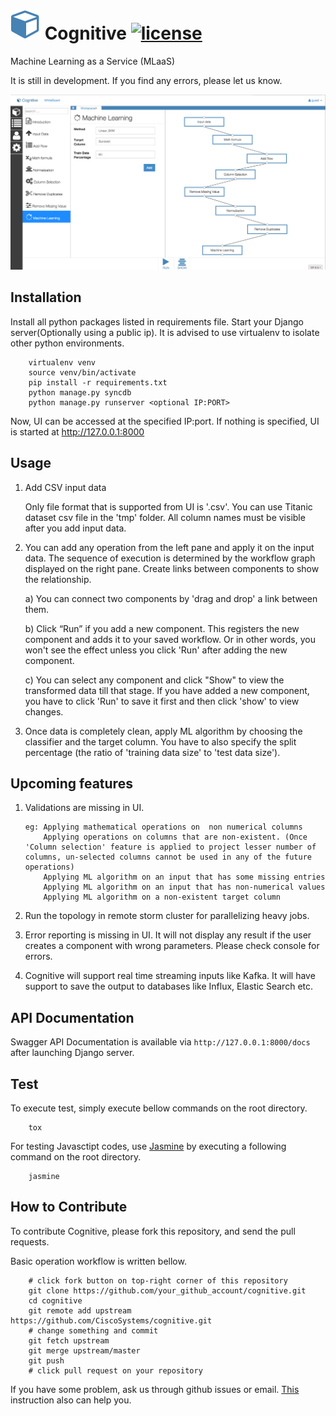 ![Alt tag](/doc/img/cognitive-icon-small.png?raw=true "Cognitive Icon") Cognitive [![license](https://img.shields.io/hexpm/l/plug.svg)](http://www.apache.org/licenses/LICENSE-2.0)
=========

Machine Learning as a Service (MLaaS)

It is still in development. If you find any errors, please let us know.

<!--![Alt text](/doc/img/demo-login.png?raw=true "Cognitive Login")-->

![Alt text](/doc/img/demo-main.png?raw=true "Cognitive Workspace")

<!--![Alt text](/doc/img/demo-result.png?raw=true "Cognitive Result")-->

Installation
------------

Install all python packages listed in requirements file. Start your Django server(Optionally using a public ip).  It is advised to use virtualenv to isolate other python environments.

        virtualenv venv
        source venv/bin/activate
        pip install -r requirements.txt
        python manage.py syncdb
        python manage.py runserver <optional IP:PORT>

Now, UI can be accessed at the specified IP:port. If nothing is specified, UI is started at http://127.0.0.1:8000

Usage
-----

1.  Add CSV input data
         
      Only file format that is supported from UI is '.csv'.  You can use Titanic dataset csv file in the 'tmp' folder. 
      All column names must be visible after you add input data.  

2. You can add any operation from the left pane and apply it on the input data. The sequence of execution is determined by the workflow graph displayed on the right pane. Create links between components to show the relationship.

      a) You can connect two components by 'drag and drop' a link between them.

      b) Click “Run” if you add a new component. This registers the new component and adds it to your saved workflow. Or in other words, you won't see the effect unless you click 'Run' after adding the new component. 

      c) You can select any component and click "Show" to view the transformed data till that stage. If you have added a new component, you have to click 'Run' to save it first and then click 'show' to view changes.


3. Once data is completely clean, apply ML algorithm by choosing the classifier and the target column. You have to also specify the split percentage (the ratio of 'training data size' to 'test data size').

              
Upcoming features
----------------

1.  Validations are missing in UI. 
    
        eg: Applying mathematical operations on  non numerical columns
            Applying operations on columns that are non-existent. (Once 'Column selection' feature is applied to project lesser number of columns, un-selected columns cannot be used in any of the future operations)
            Applying ML algorithm on an input that has some missing entries
            Applying ML algorithm on an input that has non-numerical values
            Applying ML algorithm on a non-existent target column

2. Run the topology in remote storm cluster for parallelizing heavy jobs.
3. Error reporting is missing in UI. It will not display any result if the user creates a component with wrong parameters. Please check console for errors.
4. Cognitive will support real time streaming inputs like Kafka. It will have support to save the output to databases like Influx, Elastic Search etc.

API Documentation
-----------------

Swagger API Documentation is available via `http://127.0.0.1:8000/docs` after launching Django server.


Test
----

To execute test, simply execute bellow commands on the root directory.

        tox

For testing Javasctipt codes, use [Jasmine](http://jasmine.github.io/) by executing a following command on the root directory.

        jasmine


How to Contribute
-----------------

To contribute Cognitive, please fork this repository, and send the pull requests. 

Basic operation workflow is written bellow.

        # click fork button on top-right corner of this repository
        git clone https://github.com/your_github_account/cognitive.git
        cd cognitive
        git remote add upstream https://github.com/CiscoSystems/cognitive.git
        # change something and commit
        git fetch upstream
        git merge upstream/master
        git push
        # click pull request on your repository

If you have some problem, ask us through github issues or email.
[This](https://help.github.com/articles/fork-a-repo/) instruction also can help you.


